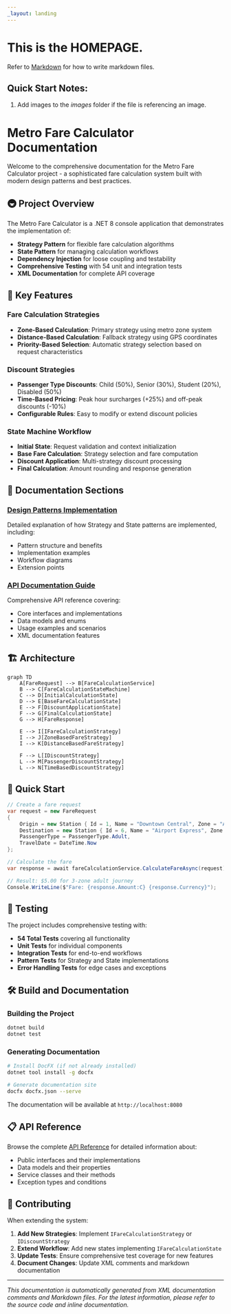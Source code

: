 ```yaml
---
_layout: landing
---
```


# This is the **HOMEPAGE**.

Refer to [Markdown](http://daringfireball.net/projects/markdown/) for how to write markdown files.

## Quick Start Notes:

1. Add images to the *images* folder if the file is referencing an image.

# Metro Fare Calculator Documentation

Welcome to the comprehensive documentation for the Metro Fare Calculator project - a sophisticated fare calculation system built with modern design patterns and best practices.

## 🚇 Project Overview

The Metro Fare Calculator is a .NET 8 console application that demonstrates the implementation of:

- **Strategy Pattern** for flexible fare calculation algorithms
- **State Pattern** for managing calculation workflows  
- **Dependency Injection** for loose coupling and testability
- **Comprehensive Testing** with 54 unit and integration tests
- **XML Documentation** for complete API coverage

## 🎯 Key Features

### Fare Calculation Strategies
- **Zone-Based Calculation**: Primary strategy using metro zone system
- **Distance-Based Calculation**: Fallback strategy using GPS coordinates
- **Priority-Based Selection**: Automatic strategy selection based on request characteristics

### Discount Strategies  
- **Passenger Type Discounts**: Child (50%), Senior (30%), Student (20%), Disabled (50%)
- **Time-Based Pricing**: Peak hour surcharges (+25%) and off-peak discounts (-10%)
- **Configurable Rules**: Easy to modify or extend discount policies

### State Machine Workflow
- **Initial State**: Request validation and context initialization
- **Base Fare Calculation**: Strategy selection and fare computation
- **Discount Application**: Multi-strategy discount processing
- **Final Calculation**: Amount rounding and response generation

## 📖 Documentation Sections

### [Design Patterns Implementation](articles/Design-Patterns-Implementation.md)
Detailed explanation of how Strategy and State patterns are implemented, including:
- Pattern structure and benefits
- Implementation examples
- Workflow diagrams
- Extension points

### [API Documentation Guide](articles/API-Documentation.md)  
Comprehensive API reference covering:
- Core interfaces and implementations
- Data models and enums
- Usage examples and scenarios
- XML documentation features

## 🏗️ Architecture

```mermaid
graph TD
    A[FareRequest] --> B[FareCalculationService]
    B --> C[FareCalculationStateMachine]
    C --> D[InitialCalculationState]
    D --> E[BaseFareCalculationState]
    E --> F[DiscountApplicationState]
    F --> G[FinalCalculationState]
    G --> H[FareResponse]
    
    E --> I[IFareCalculationStrategy]
    I --> J[ZoneBasedFareStrategy]
    I --> K[DistanceBasedFareStrategy]
    
    F --> L[IDiscountStrategy]
    L --> M[PassengerDiscountStrategy]
    L --> N[TimeBasedDiscountStrategy]
```

## 🚀 Quick Start

```csharp
// Create a fare request
var request = new FareRequest
{
    Origin = new Station { Id = 1, Name = "Downtown Central", Zone = "A" },
    Destination = new Station { Id = 6, Name = "Airport Express", Zone = "C" },
    PassengerType = PassengerType.Adult,
    TravelDate = DateTime.Now
};

// Calculate the fare
var response = await fareCalculationService.CalculateFareAsync(request);

// Result: $5.00 for 3-zone adult journey
Console.WriteLine($"Fare: {response.Amount:C} {response.Currency}");
```

## 🧪 Testing

The project includes comprehensive testing with:
- **54 Total Tests** covering all functionality
- **Unit Tests** for individual components
- **Integration Tests** for end-to-end workflows
- **Pattern Tests** for Strategy and State implementations
- **Error Handling Tests** for edge cases and exceptions

## 🛠️ Build and Documentation

### Building the Project
```bash
dotnet build
dotnet test
```

### Generating Documentation
```bash
# Install DocFX (if not already installed)
dotnet tool install -g docfx

# Generate documentation site
docfx docfx.json --serve
```

The documentation will be available at `http://localhost:8080`

## 📋 API Reference

Browse the complete [API Reference](api/index.md) for detailed information about:
- Public interfaces and their implementations
- Data models and their properties  
- Service classes and their methods
- Exception types and conditions

## 🤝 Contributing

When extending the system:

1. **Add New Strategies**: Implement `IFareCalculationStrategy` or `IDiscountStrategy`
2. **Extend Workflow**: Add new states implementing `IFareCalculationState`
3. **Update Tests**: Ensure comprehensive test coverage for new features
4. **Document Changes**: Update XML comments and markdown documentation

---

*This documentation is automatically generated from XML documentation comments and Markdown files. For the latest information, please refer to the source code and inline documentation.*